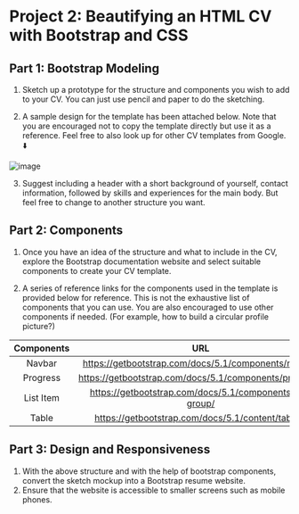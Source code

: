 # Project 2: Beautifying an HTML CV with Bootstrap and CSS

## Part 1: Bootstrap Modeling

1. Sketch up a prototype for the structure and components you wish to add to your CV. You can just use pencil and paper to do the sketching.

2. A sample design for the template has been attached below. Note that you are encouraged not to copy the template directly but use it as a reference. Feel free to also look up for other CV templates from Google. ⬇️

![image](https://user-images.githubusercontent.com/89834315/201578961-0bdb030a-8055-4521-be25-555a7d8db4d6.png)

3. Suggest including a header with a short background of yourself, contact information, followed by skills and experiences for the main body. But feel free to change to another structure you want.

## Part 2: Components

1.	Once you have an idea of the structure and what to include in the CV, explore the Bootstrap documentation website and select suitable components to create your CV template.

2.	A series of reference links for the components used in the template is provided below for reference. This is not the exhaustive list of components that you can use. You are also encouraged to use other components if needed. (For example, how to build a circular profile picture?)

| Components  | URL  |
|:-:|:-:|
| Navbar  | https://getbootstrap.com/docs/5.1/components/navbar/  |
| Progress  | https://getbootstrap.com/docs/5.1/components/progress/  |
| List Item  | https://getbootstrap.com/docs/5.1/components/list-group/  |
| Table  | https://getbootstrap.com/docs/5.1/content/tables/  |

## Part 3: Design and Responsiveness

1.	With the above structure and with the help of bootstrap components, convert the sketch mockup into a Bootstrap resume website.
2.	Ensure that the website is accessible to smaller screens such as mobile phones.
